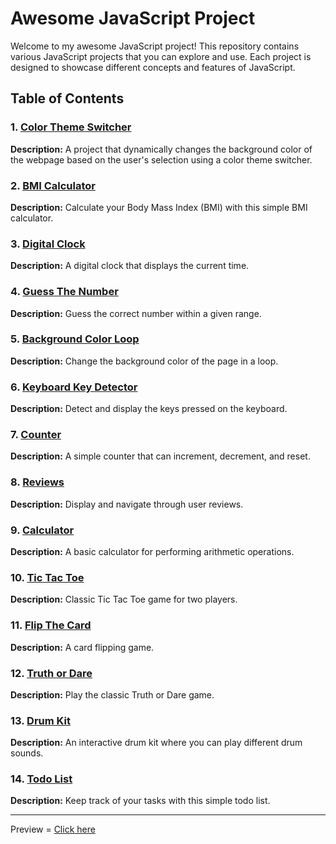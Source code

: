 # Awesome JavaScript Project

Welcome to my awesome JavaScript project! This repository contains various JavaScript projects that you can explore and use. Each project is designed to showcase different concepts and features of JavaScript.

## Table of Contents

### 1. [Color Theme Switcher](./01-Color-Theme-Switcher/index.html)
<b>Description:</b> A project that dynamically changes the background color of the webpage based on the user's selection using a color theme switcher.

### 2. [BMI Calculator](./02-BMI-Calculator/index.html)
<b>Description:</b> Calculate your Body Mass Index (BMI) with this simple BMI calculator.

### 3. [Digital Clock](./03-Digital-Clock/index.html)
<b>Description:</b> A digital clock that displays the current time.

### 4. [Guess The Number](./04-Guess-The-Number/index.html)
<b>Description:</b> Guess the correct number within a given range.

### 5. [Background Color Loop](./05-Background-Color-Loop/index.html)
<b>Description:</b> Change the background color of the page in a loop.

### 6. [Keyboard Key Detector](./06-Keyboard-Key-Detector/)
<b>Description:</b> Detect and display the keys pressed on the keyboard.

### 7. [Counter](./07-Counter/index.html)
<b>Description:</b> A simple counter that can increment, decrement, and reset.

### 8. [Reviews](./08-reviews/index.html)
<b>Description:</b> Display and navigate through user reviews.

### 9. [Calculator](./09-Calculator/index.html)
<b>Description:</b> A basic calculator for performing arithmetic operations.

### 10. [Tic Tac Toe](./10-Tic-Tac-Toe/index.html)
<b>Description:</b> Classic Tic Tac Toe game for two players.

### 11. [Flip The Card](./11-Flip-The-Card/index.html)
<b>Description:</b> A card flipping game.

### 12. [Truth or Dare](./12-Truth-Or-Dare/index.html)
<b>Description:</b> Play the classic Truth or Dare game.

### 13. [Drum Kit](./13-drum-kit/index.html)
<b>Description:</b> An interactive drum kit where you can play different drum sounds.

### 14. [Todo List](./14-Todo-List/index.html)
<b>Description:</b> Keep track of your tasks with this simple todo list.

<hr>

Preview = [Click here](https://js-simple-projects.vercel.app/)
